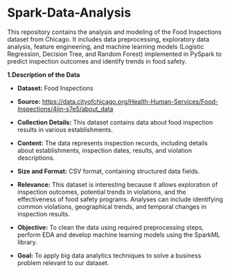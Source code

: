 # Spark-Data-Analysis
This repository contains the analysis and modeling of the Food Inspections dataset from Chicago. It includes data preprocessing, exploratory data analysis, feature engineering, and machine learning models (Logistic Regression, Decision Tree, and Random Forest) implemented in PySpark to predict inspection outcomes and identify trends in food safety.

**1.Description of the Data**

* **Dataset:** Food Inspections

* **Source:** https://data.cityofchicago.org/Health-Human-Services/Food-Inspections/4ijn-s7e5/about_data

* **Collection Details:** This dataset contains data about food inspection results in various establishments.

* **Content:** The data represents inspection records, including details about establishments, inspection dates, results, and violation descriptions.

* **Size and Format:** CSV format, containing structured data fields.

* **Relevance:** This dataset is interesting because it allows exploration of inspection outcomes, potential trends
in violations, and the effectiveness of food safety programs. Analyses can include identifying common violations, geographical trends, and temporal changes in inspection results.

* **Objective:** To clean the data using required preprocessing steps, perform EDA and develop machine learning models using the SparkML library. 
  
* **Goal:** To apply big data analytics techniques to solve a business problem relevant to our dataset.
